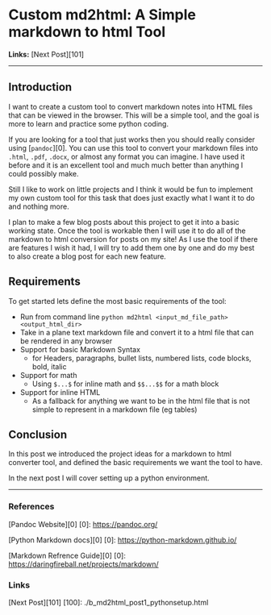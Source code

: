 # Custom md2html: A Simple markdown to html Tool

**Links:** [Next Post][101]

___

## Introduction

I want to create a custom tool to convert markdown notes into HTML files that can be viewed in the browser. This will be a simple tool, and the goal is more to learn and practice some python coding. 

If you are looking for a tool that just works then you should really consider using [`pandoc`][0]. You can use this tool to convert your markdown files into `.html`, `.pdf`, `.docx`, or almost any format you can imagine. I have used it before and it is an excellent tool and much much better than anything I could possibly make. 

Still I like to work on little projects and I think it would be fun to implement my own custom tool for this task that does just exactly what I want it to do and nothing more. 

I plan to make a few blog posts about this project to get it into a basic working state. Once the tool is workable then I will use it to do all of the markdown to html conversion for posts on my site! As I use the tool if there are features I wish it had, I will try to add them one by one and do my best to also create a blog post for each new feature. 

## Requirements 

To get started lets define the most basic requirements of the tool:

- Run from command line `python md2html <input_md_file_path> <output_html_dir>`
- Take in a plane text markdown file and convert it to a html file that can be rendered in any browser 
- Support for basic Markdown Syntax 
    - for Headers, paragraphs, bullet lists, numbered lists, code blocks, bold, italic
- Support for math 
    - Using `$...$` for inline math and `$$...$$` for a math block
- Support for inline HTML
    - As a fallback for anything we want to be in the html file that is not simple to represent in a markdown file (eg tables)

## Conclusion

In this post we introduced the project ideas for a markdown to html converter tool, and defined the basic requirements we want the tool to have.

In the next post I will cover setting up a python environment.
___


### References

[Pandoc Website][0]
[0]: https://pandoc.org/

[Python Markdown docs][0]
[0]: https://python-markdown.github.io/

[Markdown Refrence Guide][0]
[0]: https://daringfireball.net/projects/markdown/

### Links

[Next Post][101]
[100]: ./b_md2html_post1_pythonsetup.html

